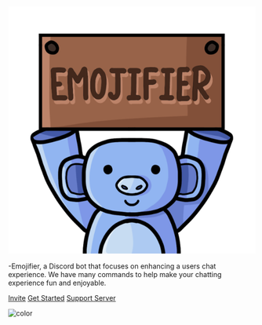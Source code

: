 ![Emojfier Logo](https://raw.githubusercontent.com/badlydrawnletters/emojifier-docs/master/image0-5.png)

-Emojifier, a Discord bot that focuses on enhancing a users chat experience. We have many commands to help make your chatting experience fun and enjoyable.



[Invite](https://discordapp.com/oauth2/authorize?client_id=673994042450903089&scope=bot&permissions=347200)
[Get Started](getting-started.md)
[Support Server](https://discord.gg/MTwj6wG)

<!-- background color -->

![color](#7289da)
